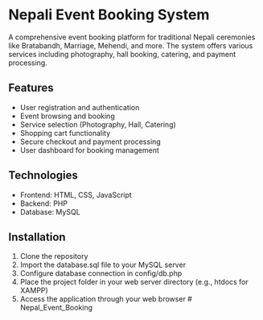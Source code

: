 # Nepali Event Booking System

A comprehensive event booking platform for traditional Nepali ceremonies like Bratabandh, Marriage, Mehendi, and more. The system offers various services including photography, hall booking, catering, and payment processing.

## Features
- User registration and authentication
- Event browsing and booking
- Service selection (Photography, Hall, Catering)
- Shopping cart functionality
- Secure checkout and payment processing
- User dashboard for booking management

## Technologies
- Frontend: HTML, CSS, JavaScript
- Backend: PHP
- Database: MySQL

## Installation
1. Clone the repository
2. Import the database.sql file to your MySQL server
3. Configure database connection in config/db.php
4. Place the project folder in your web server directory (e.g., htdocs for XAMPP)
5. Access the application through your web browser # Nepal_Event_Booking
